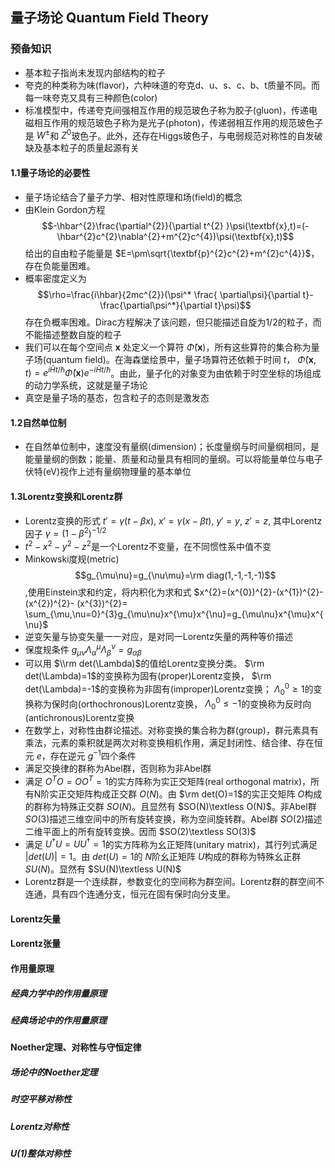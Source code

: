 ## 量子场论 Quantum Field Theory

### 预备知识 
* 基本粒子指尚未发现内部结构的粒子
* 夸克的种类称为味(flavor)，六种味道的夸克d、u、s、c、b、t质量不同。而每一味夸克又具有三种颜色(color)
* 标准模型中，传递夸克间强相互作用的规范玻色子称为胶子(gluon)，传递电磁相互作用的规范玻色子称为是光子(photon)，传递弱相互作用的规范玻色子是 $W^{\pm}$和 $Z^{0}$玻色子。此外，还存在Higgs玻色子，与电弱规范对称性的自发破缺及基本粒子的质量起源有关
#### 1.1量子场论的必要性
* 量子场论结合了量子力学、相对性原理和场(field)的概念
* 由Klein Gordon方程  
  $$-\hbar^{2}\frac{\partial^{2}}{\partial t^{2} }\psi(\textbf{x},t)=(-\hbar^{2}c^{2}\nabla^{2}+m^{2}c^{4})\psi(\textbf{x},t)$$ 
  给出的自由粒子能量是 $E=\pm\sqrt{\textbf{p}^{2}c^{2}+m^{2}c^{4}}$，存在负能量困难。
* 概率密度定义为 $$\rho=\frac{i\hbar}{2mc^{2}}(\psi^* \frac{ \partial\psi}{\partial t}-\frac{\partial\psi^*}{\partial t}\psi)$$
  存在负概率困难。Dirac方程解决了该问题，但只能描述自旋为1/2的粒子，而不能描述整数自旋的粒子
* 我们可以在每个空间点 $\textbf{x}$ 处定义一个算符 $\hat{\Phi}(\textbf{x})$，所有这些算符的集合称为量子场(quantum field)。在海森堡绘景中，量子场算符还依赖于时间 $t$， $\hat{\Phi}(\textbf{x},t)=e^{i\hat{H}t/\hbar}\hat{\Phi}(\textbf{x})e^{-i\hat{H}t/\hbar}$。由此，量子化的对象变为由依赖于时空坐标的场组成的动力学系统，这就是量子场论
* 真空是量子场的基态，包含粒子的态则是激发态
#### 1.2自然单位制
* 在自然单位制中，速度没有量纲(dimension)；长度量纲与时间量纲相同，是能量量纲的倒数；能量、质量和动量具有相同的量纲。可以将能量单位与电子伏特(eV)视作上述有量纲物理量的基本单位
#### 1.3Lorentz变换和Lorentz群
* Lorentz变换的形式 $t'=\gamma(t-\beta x)$, $x'=\gamma(x-\beta t)$, $y'=y$, $z'=z$, 其中Lorentz因子 $\gamma=(1-\beta^{2})^{-1/2}$
* $t^{2}-x^{2}-y^{2}-z^{2}$是一个Lorentz不变量，在不同惯性系中值不变
* Minkowski度规(metric) $$g_{\mu\nu}=g_{\nu\mu}=\rm diag(1,-1,-1,-1)$$,使用Einstein求和约定，将内积化为求和式
  $x^{2}=(x^{0})^{2}-(x^{1})^{2}-(x^{2})^{2}-   (x^{3})^{2}= \sum_{\mu,\nu=0}^{3}g_{\mu\nu}x^{\mu}x^{\nu}=g_{\mu\nu}x^{\mu}x^{\nu}$
* 逆变矢量与协变矢量一一对应，是对同一Lorentz矢量的两种等价描述
* 保度规条件 $g_{\mu\nu}\Lambda^{\mu}_ \alpha\Lambda^{\nu}_ {\beta}=g_{\alpha\beta}$
* 可以用 $\\rm det(\Lambda)$的值给Lorentz变换分类。 $\rm det(\Lambda)=1$的变换称为固有(proper)Lorentz变换， $\rm  det(\Lambda)=-1$的变换称为非固有(improper)Lorentz变换； $\Lambda^0_0\geq1$的变换称为保时向(orthochronous)Lorentz变换， 
 $\Lambda^0_0\leq-1$的变换称为反时向(antichronous)Lorentz变换
* 在数学上，对称性由群论描述。对称变换的集合称为群(group)，群元素具有乘法，元素的乘积就是两次对称变换相机作用，满足封闭性、结合律、存在恒元 $e$，存在逆元 $g^{-1}$四个条件
* 满足交换律的群称为Abel群，否则称为非Abel群
* 满足 $O^{T}O=OO^{T}=1$的实方阵称为实正交矩阵(real orthogonal matrix)，所有N阶实正交矩阵构成正交群 $O(N)$。由 $\rm det(O)=1$的实正交矩阵 $O$构成的群称为特殊正交群 $SO(N)$。且显然有 $SO(N)\textless O(N)$。非Abel群 $SO(3)$描述三维空间中的所有旋转变换，称为空间旋转群。Abel群 $SO(2)$描述二维平面上的所有旋转变换。因而 $SO(2)\textless SO(3)$
* 满足 $U^{\dagger}U=UU^{\dagger}=1$的实方阵称为幺正矩阵(unitary matrix)，其行列式满足 $|det(U)|=1$。由 $det(U)=1$的 $N$阶幺正矩阵 $U$构成的群称为特殊幺正群 $SU(N)$。显然有 $SU(N)\textless U(N)$
* Lorentz群是一个连续群，参数变化的空间称为群空间。Lorentz群的群空间不连通，具有四个连通分支，恒元在固有保时向分支里。
#### Lorentz矢量
#### Lorentz张量
#### 作用量原理
##### 经典力学中的作用量原理
##### 经典场论中的作用量原理
#### Noether定理、对称性与守恒定律
##### 场论中的Noether定理
##### 时空平移对称性
##### Lorentz对称性
##### U(1)整体对称性
